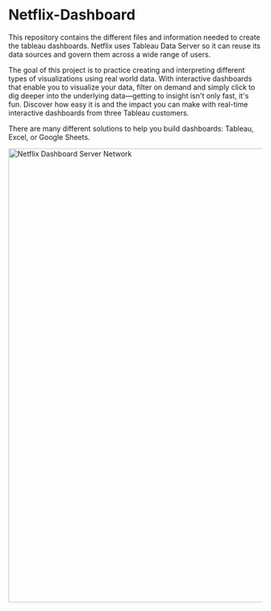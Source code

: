 # Netflix-Dashboard

This repository contains the different files and information needed to create the tableau dashboards. Netflix uses Tableau Data Server so it can reuse its data sources and govern them across a wide range of users.

The goal of this project is to practice creating and interpreting different types of visualizations using real world data. With interactive dashboards that enable you to visualize your data, filter on demand and simply click to dig deeper into the underlying data—getting to insight isn't only fast, it's fun. Discover how easy it is and the impact you can make with real-time interactive dashboards from three Tableau customers.

There are many different solutions to help you build dashboards: Tableau, Excel, or Google Sheets.

<img width="900" alt="Netflix Dashboard Server Network" src="https://github.com/anmol2517/Netflix-Dashboard/assets/110680449/38f82c57-f098-4f5d-8b71-f5ffee4b4320">
